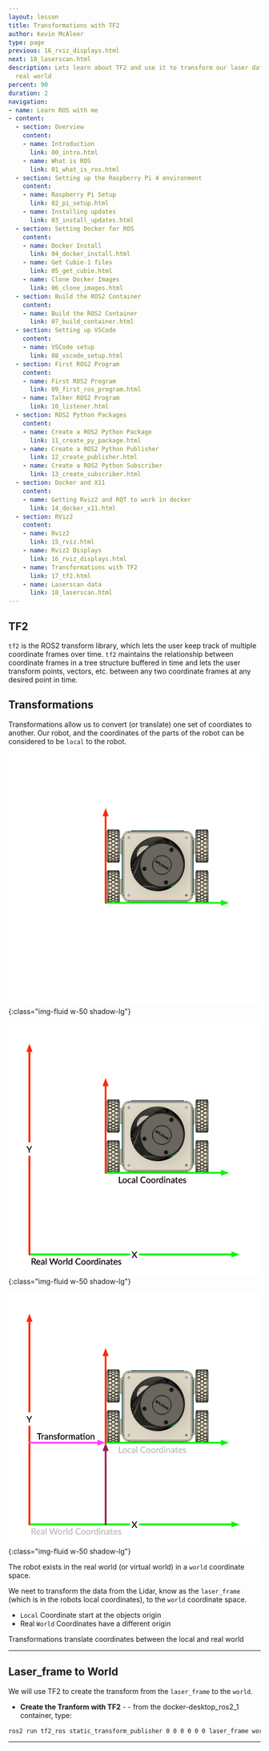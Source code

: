 ```yaml
---
layout: lesson
title: Transformations with TF2
author: Kevin McAleer
type: page
previous: 16_rviz_displays.html
next: 18_laserscan.html
description: Lets learn about TF2 and use it to transform our laser data into the
  real world
percent: 90
duration: 2
navigation:
- name: Learn ROS with me
- content:
  - section: Overview
    content:
    - name: Introduction
      link: 00_intro.html
    - name: What is ROS
      link: 01_what_is_ros.html
  - section: Setting up the Raspberry Pi 4 environment
    content:
    - name: Raspberry Pi Setup
      link: 02_pi_setup.html
    - name: Installing updates
      link: 03_install_updates.html
  - section: Setting Docker for ROS
    content:
    - name: Docker Install
      link: 04_docker_install.html
    - name: Get Cubie-1 files
      link: 05_get_cubie.html
    - name: Clone Docker Images
      link: 06_clone_images.html
  - section: Build the ROS2 Container
    content:
    - name: Build the ROS2 Container
      link: 07_build_container.html
  - section: Setting up VSCode
    content:
    - name: VSCode setup
      link: 08_vscode_setup.html
  - section: First ROS2 Program
    content:
    - name: First ROS2 Program
      link: 09_first_ros_program.html
    - name: Talker ROS2 Program
      link: 10_listener.html
  - section: ROS2 Python Packages
    content:
    - name: Create a ROS2 Python Package
      link: 11_create_py_package.html
    - name: Create a ROS2 Python Publisher
      link: 12_create_publisher.html
    - name: Create a ROS2 Python Subscriber
      link: 13_create_subscriber.html
  - section: Docker and X11
    content:
    - name: Getting Rviz2 and RQT to work in docker
      link: 14_docker_x11.html
  - section: RViz2
    content:
    - name: Rviz2
      link: 15_rviz.html
    - name: Rviz2 Displays
      link: 16_rviz_displays.html
    - name: Transformations with TF2
      link: 17_tf2.html
    - name: Laserscan data
      link: 18_laserscan.html
---
```



## TF2

`tf2` is the ROS2 transform library, which lets the user keep track of multiple coordinate frames over time. `tf2` maintains the relationship between coordinate frames in a tree structure buffered in time and lets the user transform points, vectors, etc. between any two coordinate frames at any desired point in time.

## Transformations

Transformations allow us to convert (or translate) one set of coordiates to another. Our robot, and the coordinates of the parts of the robot can be considered to be `local` to the robot. 

![Diagram showing local and global coordinates](assets/tf01.jpg){:class="img-fluid w-50 shadow-lg"}

![Diagram showing local and global coordinates](assets/tf02.jpg){:class="img-fluid w-50 shadow-lg"}

![Diagram showing local and global coordinates](assets/tf03.jpg){:class="img-fluid w-50 shadow-lg"}

The robot exists in the real world (or virtual world) in a `world` coordinate space.

We neet to transform the data from the Lidar, know as the `laser_frame` (which is in the robots local coordinates), to the `world` coordinate space.

* `Local` Coordinate start at the objects origin
* Real `World` Coordinates have a different origin

Transformations translate coordinates between the local and real world

---

## Laser_frame to World

We will use TF2 to create the transform from the `laser_frame` to the `world`.

* **Create the Tranform with TF2** - - from the docker-desktop_ros2_1 container, type:

```bash
ros2 run tf2_ros static_transform_publisher 0 0 0 0 0 0 laser_frame world
```

---
